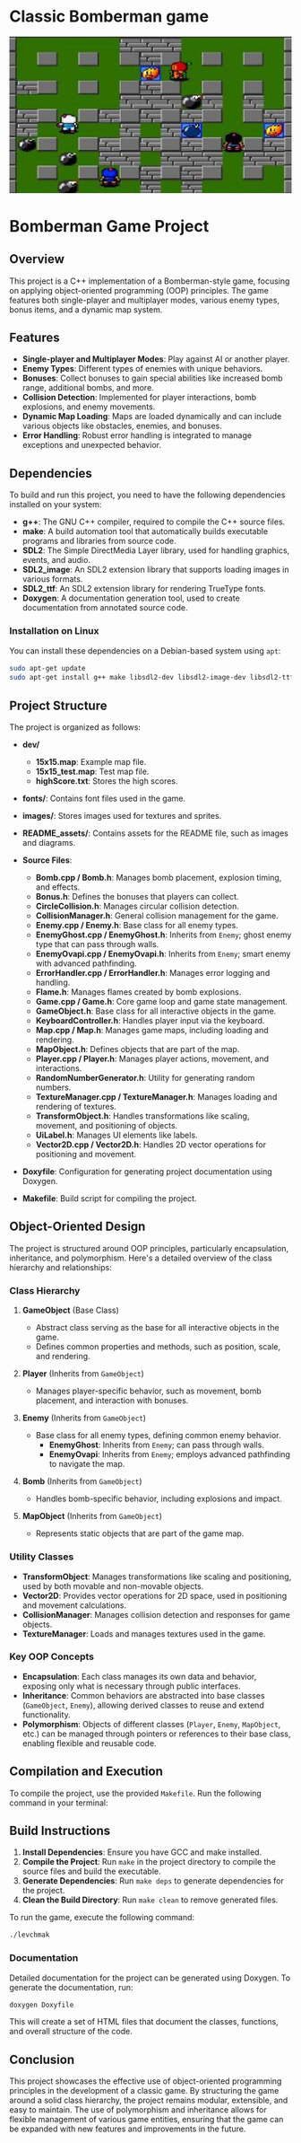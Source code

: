 # Classic Bomberman game
![This is an image](/src/assets/README_assets/readme_bomber.png)
# Bomberman Game Project

## Overview

This project is a C++ implementation of a Bomberman-style game, focusing on applying object-oriented programming (OOP) principles. The game features both single-player and multiplayer modes, various enemy types, bonus items, and a dynamic map system.

## Features

- **Single-player and Multiplayer Modes**: Play against AI or another player.
- **Enemy Types**: Different types of enemies with unique behaviors.
- **Bonuses**: Collect bonuses to gain special abilities like increased bomb range, additional bombs, and more.
- **Collision Detection**: Implemented for player interactions, bomb explosions, and enemy movements.
- **Dynamic Map Loading**: Maps are loaded dynamically and can include various objects like obstacles, enemies, and bonuses.
- **Error Handling**: Robust error handling is integrated to manage exceptions and unexpected behavior.


## Dependencies

To build and run this project, you need to have the following dependencies installed on your system:

- **g++**: The GNU C++ compiler, required to compile the C++ source files.
- **make**: A build automation tool that automatically builds executable programs and libraries from source code.
- **SDL2**: The Simple DirectMedia Layer library, used for handling graphics, events, and audio.
- **SDL2_image**: An SDL2 extension library that supports loading images in various formats.
- **SDL2_ttf**: An SDL2 extension library for rendering TrueType fonts.
- **Doxygen**: A documentation generation tool, used to create documentation from annotated source code.

### Installation on Linux

You can install these dependencies on a Debian-based system using `apt`:

```bash
sudo apt-get update
sudo apt-get install g++ make libsdl2-dev libsdl2-image-dev libsdl2-ttf-dev doxygen
```

## Project Structure

The project is organized as follows:

- **dev/**
    - **15x15.map**: Example map file.
    - **15x15_test.map**: Test map file.
    - **highScore.txt**: Stores the high scores.

- **fonts/**: Contains font files used in the game.

- **images/**: Stores images used for textures and sprites.

- **README_assets/**: Contains assets for the README file, such as images and diagrams.

- **Source Files**:
    - **Bomb.cpp / Bomb.h**: Manages bomb placement, explosion timing, and effects.
    - **Bonus.h**: Defines the bonuses that players can collect.
    - **CircleCollision.h**: Manages circular collision detection.
    - **CollisionManager.h**: General collision management for the game.
    - **Enemy.cpp / Enemy.h**: Base class for all enemy types.
    - **EnemyGhost.cpp / EnemyGhost.h**: Inherits from `Enemy`; ghost enemy type that can pass through walls.
    - **EnemyOvapi.cpp / EnemyOvapi.h**: Inherits from `Enemy`; smart enemy with advanced pathfinding.
    - **ErrorHandler.cpp / ErrorHandler.h**: Manages error logging and handling.
    - **Flame.h**: Manages flames created by bomb explosions.
    - **Game.cpp / Game.h**: Core game loop and game state management.
    - **GameObject.h**: Base class for all interactive objects in the game.
    - **KeyboardController.h**: Handles player input via the keyboard.
    - **Map.cpp / Map.h**: Manages game maps, including loading and rendering.
    - **MapObject.h**: Defines objects that are part of the map.
    - **Player.cpp / Player.h**: Manages player actions, movement, and interactions.
    - **RandomNumberGenerator.h**: Utility for generating random numbers.
    - **TextureManager.cpp / TextureManager.h**: Manages loading and rendering of textures.
    - **TransformObject.h**: Handles transformations like scaling, movement, and positioning of objects.
    - **UiLabel.h**: Manages UI elements like labels.
    - **Vector2D.cpp / Vector2D.h**: Handles 2D vector operations for positioning and movement.

- **Doxyfile**: Configuration for generating project documentation using Doxygen.

- **Makefile**: Build script for compiling the project.

## Object-Oriented Design

The project is structured around OOP principles, particularly encapsulation, inheritance, and polymorphism. Here's a detailed overview of the class hierarchy and relationships:

### Class Hierarchy

1. **GameObject** (Base Class)
    - Abstract class serving as the base for all interactive objects in the game.
    - Defines common properties and methods, such as position, scale, and rendering.

2. **Player** (Inherits from `GameObject`)
    - Manages player-specific behavior, such as movement, bomb placement, and interaction with bonuses.

3. **Enemy** (Inherits from `GameObject`)
    - Base class for all enemy types, defining common enemy behavior.
        - **EnemyGhost**: Inherits from `Enemy`; can pass through walls.
        - **EnemyOvapi**: Inherits from `Enemy`; employs advanced pathfinding to navigate the map.

4. **Bomb** (Inherits from `GameObject`)
    - Handles bomb-specific behavior, including explosions and impact.

5. **MapObject** (Inherits from `GameObject`)
    - Represents static objects that are part of the game map.

### Utility Classes

- **TransformObject**: Manages transformations like scaling and positioning, used by both movable and non-movable objects.
- **Vector2D**: Provides vector operations for 2D space, used in positioning and movement calculations.
- **CollisionManager**: Manages collision detection and responses for game objects.
- **TextureManager**: Loads and manages textures used in the game.

### Key OOP Concepts

- **Encapsulation**: Each class manages its own data and behavior, exposing only what is necessary through public interfaces.
- **Inheritance**: Common behaviors are abstracted into base classes (`GameObject`, `Enemy`), allowing derived classes to reuse and extend functionality.
- **Polymorphism**: Objects of different classes (`Player`, `Enemy`, `MapObject`, etc.) can be managed through pointers or references to their base class, enabling flexible and reusable code.

## Compilation and Execution

To compile the project, use the provided `Makefile`. Run the following command in your terminal:

## **Build Instructions**
1. **Install Dependencies**: Ensure you have GCC and make installed.
2. **Compile the Project**: Run `make` in the project directory to compile the source files and build the executable.
3. **Generate Dependencies**: Run `make deps` to generate dependencies for the project.
4. **Clean the Build Directory**: Run `make clean` to remove generated files.

To run the game, execute the following command:
```bash
./levchmak
```

### Documentation

Detailed documentation for the project can be generated using Doxygen. To generate the documentation, run:

```bash
doxygen Doxyfile
```
This will create a set of HTML files that document the classes, functions, and overall structure of the code.


## Conclusion

This project showcases the effective use of object-oriented programming principles in the development of a classic game. By structuring the game around a solid class hierarchy, the project remains modular, extensible, and easy to maintain. The use of polymorphism and inheritance allows for flexible management of various game entities, ensuring that the game can be expanded with new features and improvements in the future.